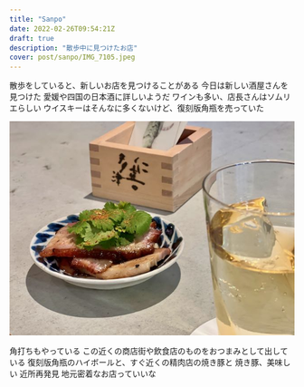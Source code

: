```yaml
---
title: "Sanpo"
date: 2022-02-26T09:54:21Z
draft: true
description: "散歩中に見つけたお店"
cover: post/sanpo/IMG_7105.jpeg
---
```


散歩をしていると、新しいお店を見つけることがある
今日は新しい酒屋さんを見つけた
愛媛や四国の日本酒に詳しいようだ
ワインも多い、店長さんはソムリエらしい
ウイスキーはそんなに多くないけど、復刻版角瓶を売っていた

![yakibuta](./IMG_7104.jpeg)

角打ちもやっている
この近くの商店街や飲食店のものをおつまみとして出している
復刻版角瓶のハイボールと、すぐ近くの精肉店の焼き豚と
焼き豚、美味しい
近所再発見
地元密着なお店っていいな
